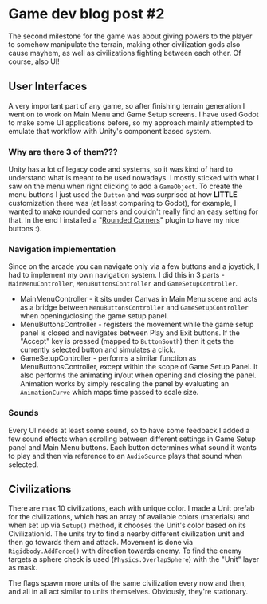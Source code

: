 # Game dev blog post #2
The second milestone for the game was about giving powers to the player to somehow manipulate the terrain, making other civilization gods also cause mayhem, as well as civilizations fighting between each other. Of course, also UI!

## User Interfaces
A very important part of any game, so after finishing terrain generation I went on to work on Main Menu and Game Setup screens. I have used Godot to make some UI applications before, so my approach mainly attempted to emulate that workflow with Unity's component based system.

### Why are there 3 of them???
Unity has a lot of legacy code and systems, so it was kind of hard to understand what is meant to be used nowadays. I mostly sticked with what I saw on the menu when right clicking to add a `GameObject`. To create the menu buttons I just used the `Button` and was surprised at how **LITTLE** customization there was (at least comparing to Godot), for example, I wanted to make rounded corners and couldn't really find an easy setting for that. In the end I installed a "[Rounded Corners](https://github.com/kirevdokimov/Unity-UI-Rounded-Corners?tab=MIT-1-ov-file)" plugin to have my nice buttons :).

### Navigation implementation
Since on the arcade you can navigate only via a few buttons and a joystick, I had to implement my own navigation system. I did this in 3 parts - `MainMenuController`, `MenuButtonsController` and `GameSetupController`.
- MainMenuController - it sits under Canvas in Main Menu scene and acts as a bridge between `MenuButtonsController` and `GameSetupController` when opening/closing the game setup panel.
- MenuButtonsController - registers the movement while the game setup panel is closed and navigates between Play and Exit buttons. If the "Accept" key is pressed (mapped to `ButtonSouth`) then it gets the currently selected button and simulates a click.
- GameSetupController - performs a similar function as MenuButtonsController, except within the scope of Game Setup Panel. It also performs the animating in/out when opening and closing the panel. Animation works by simply rescaling the panel by evaluating an `AnimationCurve` which maps time passed to scale size.

### Sounds
Every UI needs at least some sound, so to have some feedback I added a few sound effects when scrolling between different settings in Game Setup panel and Main Menu buttons. Each button determines what sound it wants to play and then via reference to an `AudioSource` plays that sound when selected.

## Civilizations
There are max 10 civilizations, each with unique color. I made a Unit prefab for the civilizations, which has an array of available colors (materials) and when set up via `Setup()` method, it chooses the Unit's color based on its CivilizationId. The units try to find a nearby different civilization unit and then go towards them and attack. Movement is done via `Rigidbody.AddForce()` with direction towards enemy. To find the enemy targets a sphere check is used (`Physics.OverlapSphere`) with the "Unit" layer as mask.

The flags spawn more units of the same civilization every now and then, and all in all act similar to units themselves. Obviously, they're stationary.
